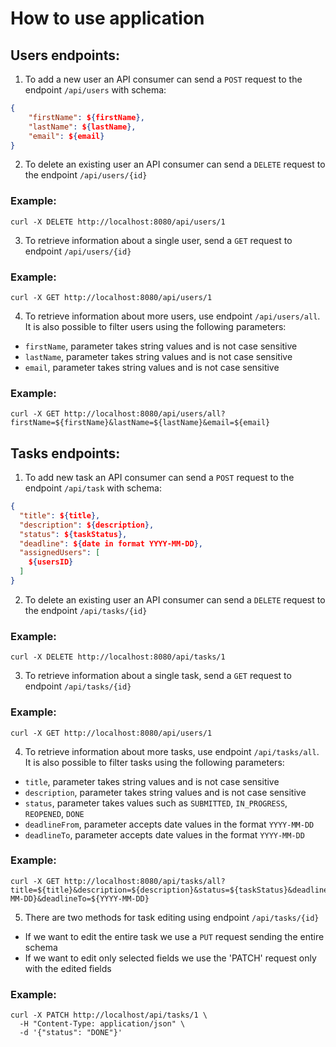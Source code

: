 # How to use application

## Users endpoints:

1. To add a new user an API consumer can send a `POST` request to the endpoint `/api/users` with schema:
```json
{
    "firstName": ${firstName},
    "lastName": ${lastName},
    "email": ${email}
}
```
2. To delete an existing user an API consumer can send a `DELETE` request to the endpoint `/api/users/{id}`
### Example:
```
curl -X DELETE http://localhost:8080/api/users/1
```
3. To retrieve information about a single user, send a `GET` request to endpoint `/api/users/{id}`
### Example:
```
curl -X GET http://localhost:8080/api/users/1
```
4. To retrieve information about more users, use endpoint `/api/users/all`. It is also possible to filter users using the following parameters:
- `firstName`, parameter takes string values and is not case sensitive
- `lastName`, parameter takes string values and is not case sensitive
- `email`, parameter takes string values and is not case sensitive
### Example:
```
curl -X GET http://localhost:8080/api/users/all?firstName=${firstName}&lastName=${lastName}&email=${email}
```

## Tasks endpoints:

1. To add new task an API consumer can send a `POST` request to the endpoint `/api/task` with schema:
```json
{
  "title": ${title},
  "description": ${description},
  "status": ${taskStatus},
  "deadline": ${date in format YYYY-MM-DD},
  "assignedUsers": [
    ${usersID}
  ]
}
```
2. To delete an existing user an API consumer can send a `DELETE` request to the endpoint `/api/tasks/{id}`
### Example:
```
curl -X DELETE http://localhost:8080/api/tasks/1
```
3. To retrieve information about a single task, send a `GET` request to endpoint `/api/tasks/{id}`
### Example:
```
curl -X GET http://localhost:8080/api/users/1
```
4. To retrieve information about more tasks, use endpoint `/api/tasks/all`. It is also possible to filter tasks using the following parameters:
- `title`, parameter takes string values and is not case sensitive
- `description`, parameter takes string values and is not case sensitive
- `status`, parameter takes values such as `SUBMITTED`, `IN_PROGRESS`, `REOPENED`, `DONE`
- `deadlineFrom`, parameter accepts date values in the format `YYYY-MM-DD`
- `deadlineTo`, parameter accepts date values in the format `YYYY-MM-DD`
### Example:
```
curl -X GET http://localhost:8080/api/tasks/all?title=${title}&description=${description}&status=${taskStatus}&deadlineFrom=${YYYY-MM-DD}&deadlineTo=${YYYY-MM-DD}
```
5. There are two methods for task editing using endpoint `/api/tasks/{id}`
- If we want to edit the entire task we use a `PUT` request sending the entire schema
- If we want to edit only selected fields we use the 'PATCH' request only with the edited fields
### Example:
```
curl -X PATCH http://localhost/api/tasks/1 \
  -H "Content-Type: application/json" \
  -d '{"status": "DONE"}'
```
